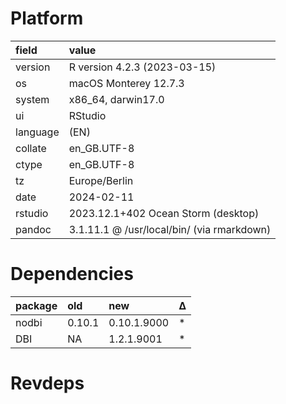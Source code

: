 # Platform

|field    |value                                      |
|:--------|:------------------------------------------|
|version  |R version 4.2.3 (2023-03-15)               |
|os       |macOS Monterey 12.7.3                      |
|system   |x86_64, darwin17.0                         |
|ui       |RStudio                                    |
|language |(EN)                                       |
|collate  |en_GB.UTF-8                                |
|ctype    |en_GB.UTF-8                                |
|tz       |Europe/Berlin                              |
|date     |2024-02-11                                 |
|rstudio  |2023.12.1+402 Ocean Storm (desktop)        |
|pandoc   |3.1.11.1 @ /usr/local/bin/ (via rmarkdown) |

# Dependencies

|package |old    |new         |Δ  |
|:-------|:------|:-----------|:--|
|nodbi   |0.10.1 |0.10.1.9000 |*  |
|DBI     |NA     |1.2.1.9001  |*  |

# Revdeps

